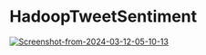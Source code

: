 # HadoopTweetSentiment

<a href="https://ibb.co/kqwW9vk"><img src="https://i.ibb.co/44X5Y39/Screenshot-from-2024-03-12-05-10-13.png" alt="Screenshot-from-2024-03-12-05-10-13" border="0"></a>
